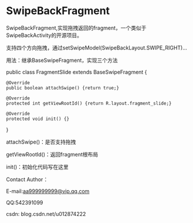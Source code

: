# SwipeBackFragment

SwipeBackFragment,实现拖拽返回的fragment，一个类似于SwipeBackActivity的开源项目。

支持四个方向拖拽，通过setSwipeModel(SwipeBackLayout.SWIPE_RIGHT)...


用法：继承BaseSwipeFragment，实现三个方法


public class FragmentSlide extends BaseSwipeFragment {

	@Override
	public boolean attachSwipe() {return true;}

    @Override
    protected int getViewRootId() {return R.layout.fragment_slide;}

    @Override
    protected void init() {}
}


attachSwipe()：是否支持拖拽

getViewRootId()：返回fragment根布局

init()：初始化代码写在这里

Contact Author：

E-mail:aa999999999@vip.qq.com

QQ:542391099

csdn: blog.csdn.net/u012874222
